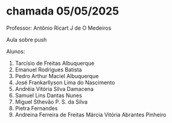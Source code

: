 # chamada 05/05/2025
Professor: Antônio Ricart J de O Medeiros

Aula sobre push

Alunos:
1. Tarcísio de Freitas Albuquerque
2. Emanuel Rodrigues Batista
3. Pedro Arthur Maciel Albuquerque
4. José Frankarllyson Lima do Nascimento
5. Andréia Vitória Silva Damacena
6. Samuel Lins Dantas Nunes 
7. Miguel Sthevão P. S. da Silva
8. Pietra Fernandes
9. Andreina Ferreira de Freitas
Márcia Vitória Abrantes Pinheiro